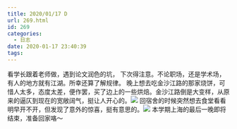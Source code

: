 ```yaml
---
title: 2020/01/17 D
url: 269.html
id: 269
categories:
  - 日志
date: 2020-01-17 23:40:39
tags:
---
```


看学长跟着老师做，遇到论文润色的坑， 下次得注意。不论职场，还是学术场，有人的地方就有江湖。所幸还算了解规律。 晚上想去吃金沙江路的那家烧饼，可惜人太多，态度太差，便作罢，买了边上的一些烘焙。金沙江路倒是大变样，从原来的逼仄到现在的宽敞阔气，挺让人开心的。![](/img/2020pic/01/IMG_20200117_220513-scaled.jpg) 回宿舍的时候突然想去食堂看看明早开不开，但发现了意外的惊喜，挺有意思的。![](/img/2020pic/01/IMG_20200117_222250-scaled.jpg) 本学期上海的最后一晚即将结束，准备回家咯～